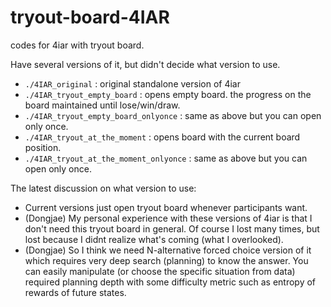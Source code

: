 # tryout-board-4IAR

codes for 4iar with tryout board.

Have several versions of it, but didn't decide what version to use.
* `./4IAR_original` : original standalone version of 4iar
* `./4IAR_tryout_empty_board` : opens empty board. the progress on the board maintained until lose/win/draw.
* `./4IAR_tryout_empty_board_onlyonce` : same as above but you can open only once.
* `./4IAR_tryout_at_the_moment` : opens board with the current board position. 
* `./4IAR_tryout_at_the_moment_onlyonce` : same as above but you can open only once.

The latest discussion on what version to use:

* Current versions just open tryout board whenever participants want.
* (Dongjae) My personal experience with these versions of 4iar is that I don't need this tryout board in general. Of course I lost many times, but lost because I didnt realize what's coming (what I overlooked).
* (Dongjae) So I think we need N-alternative forced choice version of it which requires very deep search (planning) to know the answer. You can easily manipulate (or choose the specific situation from data) required planning depth with some difficulty metric such as entropy of rewards of future states.

